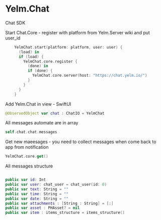 # Yelm.Chat
 Chat SDK 

Start Chat.Core - register with platform from Yelm.Server wiki and put user_id 

```swift
    YelmChat.start(platform: platform, user: user) {
      (load) in
      if (load) {
        YelmChat.core.register {
          (done) in
          if (done) {
            YelmChat.core.server(host: "https://chat.yelm.io/")
          }
        }
      }
    }
```
Add Yelm.Chat in view - SwiftUI

```swift
@ObservedObject var chat : ChatIO = YelmChat
```

All messages automate are in array  

```swift
self.chat.chat.messages 
```

Get new maeesages - you need to collect messages when come back to app from notification

```swift
YelmChat.core.get()
```

All messages structure

```swift

public var id: Int
public var user: chat_user = chat_user(id: 0)
public var text: String = ""
public var time: String = ""
public var date: String = ""
public var attachments : [String : String] = [:]
public var asset : PHAsset? = nil
public var item : items_structure = items_structure()
    
```
